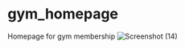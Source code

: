 # gym_homepage
Homepage for gym membership
![Screenshot (14)](https://github.com/rohitkumark1499/gym_homepage/assets/115455098/5e232ae8-b336-4f5b-8fcf-92f113d38e2e)
